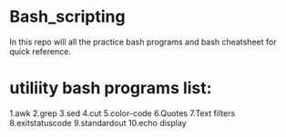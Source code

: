 # Bash_scripting
In this repo will all the practice bash programs and bash cheatsheet for quick reference.

# utiliity bash programs list:
1.awk
2.grep
3.sed
4.cut
5.color-code
6.Quotes
7.Text filters
8.exitstatuscode
9.standardout
10.echo display
